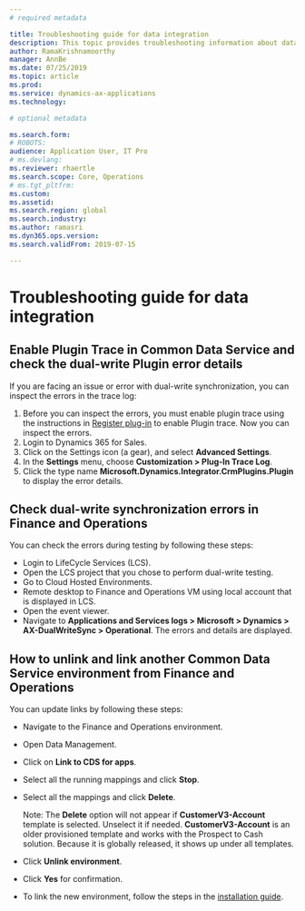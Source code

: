 ```yaml
---
# required metadata

title: Troubleshooting guide for data integration
description: This topic provides troubleshooting information about data integration between Microsoft Dynamics 365 for Finance and Operations and Common Data Service.
author: RamaKrishnamoorthy 
manager: AnnBe
ms.date: 07/25/2019
ms.topic: article
ms.prod: 
ms.service: dynamics-ax-applications
ms.technology: 

# optional metadata

ms.search.form: 
# ROBOTS: 
audience: Application User, IT Pro
# ms.devlang: 
ms.reviewer: rhaertle
ms.search.scope: Core, Operations
# ms.tgt_pltfrm: 
ms.custom: 
ms.assetid: 
ms.search.region: global
ms.search.industry: 
ms.author: ramasri
ms.dyn365.ops.version: 
ms.search.validFrom: 2019-07-15

---
```


# Troubleshooting guide for data integration

## Enable Plugin Trace in Common Data Service and check the dual-write Plugin error details

If you are facing an issue or error with dual-write synchronization, you can inspect the errors in the trace log:

1. Before you can inspect the errors, you must enable plugin trace using the instructions in [Register plug-in](https://docs.microsoft.com/en-us/powerapps/developer/common-data-service/tutorial-write-plug-in#view-trace-logs) to enable Plugin trace. Now you can inspect the errors.
2. Login to Dynamics 365 for Sales.
3. Click on the Settings icon (a gear), and select **Advanced Settings**.
4. In the **Settings** menu, choose **Customization > Plug-In Trace Log**.
5. Click the type name **Microsoft.Dynamics.Integrator.CrmPlugins.Plugin** to display the error details.

## Check dual-write synchronization errors in Finance and Operations

You can check the errors during testing by following these steps:

+ Login to LifeCycle Services (LCS).
+ Open the LCS project that you chose to perform dual-write testing.
+ Go to Cloud Hosted Environments.
+ Remote desktop to Finance and Operations VM using local account that is displayed in LCS.
+ Open the event viewer. 
+ Navigate to **Applications and Services logs > Microsoft > Dynamics > AX-DualWriteSync > Operational**. The errors and details are displayed.

## How to unlink and link another Common Data Service environment from Finance and Operations

You can update links by following these steps:

+ Navigate to the Finance and Operations environment.
+ Open Data Management.
+ Click on **Link to CDS for apps**.
+ Select all the running mappings and click **Stop**. 
+ Select all the mappings and click **Delete**.

    Note: The **Delete** option will not appear if **CustomerV3-Account** template is selected. Unselect it if needed. **CustomerV3-Account** is an older provisioned template and works with the Prospect to Cash solution. Because it is globally released, it shows up under all templates.

+ Click **Unlink environment**.
+ Click **Yes** for confirmation.
+ To link the new environment, follow the steps in the [installation guide](https://aka.ms/dualwrite-docs).

